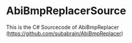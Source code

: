 # AbiBmpReplacerSource
This is the C# Sourcecode of AbiBmpReplacer (https://github.com/subabrain/AbiBmpReplacer)
